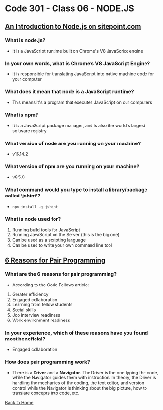 # Code 301 - Class 06 - NODE.JS

## [An Introduction to Node.js on sitepoint.com](https://www.sitepoint.com/an-introduction-to-node-js/)

### What is node.js?

- It is a JavaScript runtime built on Chrome's V8 JavaScript engine

### In your own words, what is Chrome’s V8 JavaScript Engine?

- It is responsible for translating JavaScript into native machine code for your computer

### What does it mean that node is a JavaScript runtime?

- This means it's a program that executes JavaScript on our computers

### What is npm?

- It is a JavaScript package manager, and is also the world's largest software registry

### What version of node are you running on your machine?

- v16.14.2

### What version of npm are you running on your machine?

- v8.5.0

### What command would you type to install a library/package called ‘jshint’?

- `npm install -g jshint`

### What is node used for?

1. Running build tools for JavaScript
2. Running JavaScript on the Server (this is the big one)
3. Can be used as a scripting language
4. Can be used to write your own command line tool

## [6 Reasons for Pair Programming](https://www.codefellows.org/blog/6-reasons-for-pair-programming/)

### What are the 6 reasons for pair programming?

- According to the Code Fellows article:

1. Greater efficiency
2. Engaged collaboration
3. Learning from fellow students
4. Social skills
5. Job interview readiness
6. Work environment readiness

### In your experience, which of these reasons have you found most beneficial?

- Engaged collaboration

### How does pair programming work?

- There is a **Driver** and a **Navigator**. The Driver is the one typing the code, while the Navigator guides them with instruction. In theory, the Driver is handling the mechanics of the coding, the text editor, and version control while the Navigator is thinking about the big picture, how to translate concepts into code, etc.

[Back to Home](../README.md)
